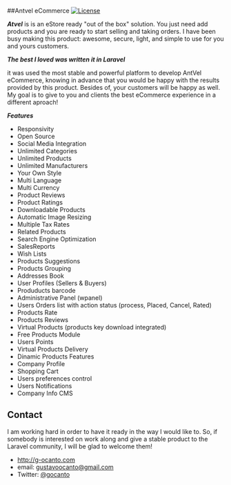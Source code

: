 ##Antvel eCommerce
[![License](https://poser.pugx.org/laravel/framework/license.svg)](https://packagist.org/packages/laravel/framework)

***Atvel*** is is an eStore ready "out of the box" solution. You just need add products and you are ready to start selling and taking orders. I have been busy making this product: awesome, secure, light, and simple to use for you and yours customers.

***The best I loved was written it in Laravel***

it was used the most stable and powerful platform to develop AntVel eCommerce, knowing in advance that you would be happy with the results provided by this product. Besides of, your customers will be happy as well. My goal is to give to you and clients the best eCommerce experience in a different aproach!

***Features***
* Responsivity 
* Open Source
* Social Media Integration
* Unlimited Categories 
* Unlimited Products 
* Unlimited Manufacturers 
* Your Own Style 
* Multi Language 
* Multi Currency 
* Product Reviews 
* Product Ratings 
* Downloadable Products 
* Automatic Image Resizing 
* Multiple Tax Rates 
* Related Products 
* Search Engine Optimization 
* SalesReports
* Wish Lists
* Products Suggestions
* Products Grouping
* Addresses Book
* User Profiles (Sellers & Buyers)
* Produducts barcode
* Administrative Panel (wpanel)
* Users Orders list with action status (process, Placed, Cancel, Rated)
* Products Rate 
* Products Reviews
* Virtual Products (products key download integrated) 
* Free Products Module
* Users Points
* Virtual Products Delivery
* Dinamic Products Features
* Company Profile
* Shopping Cart 
* Users preferences control
* Users Notifications
* Company Info CMS

## Contact

I am working hard in order to have it ready in the way I would like to. So, if somebody is interested on work along and give a stable product to the Laravel community, I will be glad to welcome them!

* http://g-ocanto.com
* email: gustavoocanto@gmail.com
* Twitter: [@gocanto](https://twitter.com/gocanto "gocanto on twitter")
